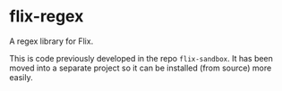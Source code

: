# flix-regex

A regex library for Flix.

This is code previously developed in the repo `flix-sandbox`. It has been moved into a separate project so it can be installed (from source) more easily.


